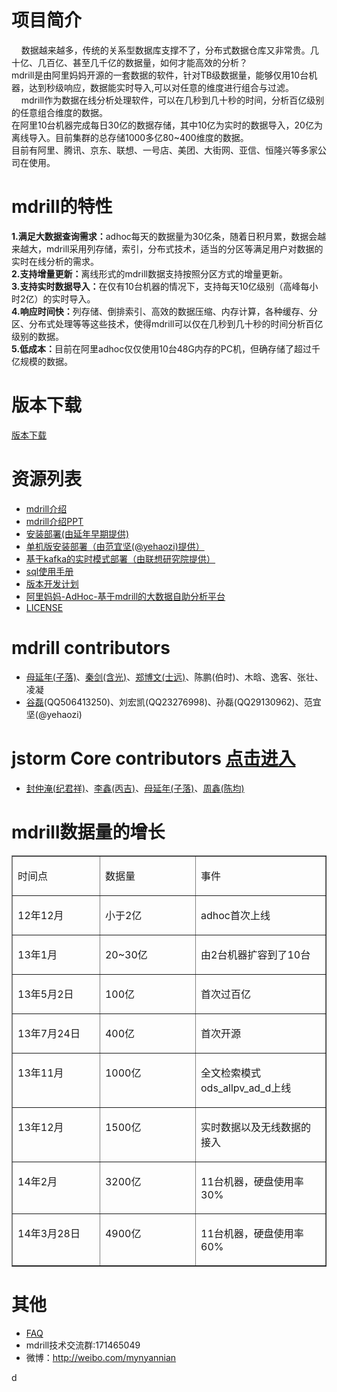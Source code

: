 <h1>项目简介</h1>
&nbsp;&nbsp;&nbsp;&nbsp;数据越来越多，传统的关系型数据库支撑不了，分布式数据仓库又非常贵。几十亿、几百亿、甚至几千亿的数据量，如何才能高效的分析？<br>
mdrill是由阿里妈妈开源的一套数据的软件，针对TB级数据量，能够仅用10台机器，达到秒级响应，数据能实时导入,可以对任意的维度进行组合与过滤。<br>
&nbsp;&nbsp;&nbsp;&nbsp;mdrill作为数据在线分析处理软件，可以在几秒到几十秒的时间，分析百亿级别的任意组合维度的数据。<br>
在阿里10台机器完成每日30亿的数据存储，其中10亿为实时的数据导入，20亿为离线导入。目前集群的总存储1000多亿80~400维度的数据。<br>
目前有阿里、腾讯、京东、联想、一号店、美团、大街网、亚信、恒隆兴等多家公司在使用。 

<h1>mdrill的特性</h1>
<b>1.满足大数据查询需求：</b>adhoc每天的数据量为30亿条，随着日积月累，数据会越来越大，mdrill采用列存储，索引，分布式技术，适当的分区等满足用户对数据的实时在线分析的需求。<br>
<b>2.支持增量更新：</b>离线形式的mdrill数据支持按照分区方式的增量更新。<br>
<b>3.支持实时数据导入：</b>在仅有10台机器的情况下，支持每天10亿级别（高峰每小时2亿）的实时导入。<br>
<b>4.响应时间快：</b>列存储、倒排索引、高效的数据压缩、内存计算，各种缓存、分区、分布式处理等等这些技术，使得mdrill可以仅在几秒到几十秒的时间分析百亿级别的数据。<br>
<b>5.低成本：</b>目前在阿里adhoc仅仅使用10台48G内存的PC机，但确存储了超过千亿规模的数据。<br>



<h1> 版本下载</h1>
<a href="https://github.com/alibaba/mdrill/wiki/version">版本下载</a>
 

<h1>资源列表</h1>
<ul>
<li><a href="https://github.com/alibaba/mdrill/wiki/info" target="_blank">mdrill介绍</a></li>
<li><a href="http://yunpan.alibaba.com/share/link/563RLR7lM" target="_blank">mdrill介绍PPT</a></li>
<li><a href="https://github.com/alibaba/mdrill/blob/master/doc/INSTALL.docx?raw=true" target="_blank">安装部署(由延年早期提供)</a></li>
<li><a href="https://github.com/alibaba/mdrill/blob/master/doc/INSTALL_SINGLE.txt" target="_blank">单机版安装部署（由范宜坚(@yehaozi)提供）</a></li>
<li><a href="https://github.com/alibaba/mdrill/blob/master/doc/ledrill.doc.zip" target="_blank">基于kafka的实时模式部署（由联想研究院提供）</a></li>

<li><a href="https://github.com/alibaba/mdrill/blob/master/doc/MSql.docx?raw=true" target="_blank">sql使用手册</a></li>
<li><a href="https://github.com/alibaba/mdrill/wiki/plan" target="_blank">版本开发计划</a></li>
<li><a href="https://github.com/alibaba/mdrill/wiki/adhoc" target="_blank">阿里妈妈-AdHoc-基于mdrill的大数据自助分析平台</a></li>



<li><a href="http://www.apache.org/licenses/LICENSE-2.0" target="_blank">LICENSE</a></li>
</ul>

<h1>mdrill contributors</h1>
<ul>
<li><a href="https://github.com/muyannian">母延年(子落)</a>、<a href="http://user.qzone.qq.com/2253209">秦剑(含光)</a>、<a href="https://github.com/bwzheng2010">郑博文(士远)</a>、陈鹏(伯时)、木晗、逸客、张壮、凌凝</li>
<li><a href="http://www.cnblogs.com/jasonkoo/">谷磊</a>(QQ506413250)、刘宏凯(QQ23276998)、孙磊(QQ29130962)、范宜坚(@yehaozi)</li>
</ul>

<h1>jstorm Core contributors <a href="https://github.com/alibaba/jstorm" target="_blank">点击进入</a></h1>
<ul>
<li><a href="https://github.com/longdafeng">封仲淹(纪君祥)</a>、<a href="https://github.com/tumen">李鑫(丙吉)</a>、<a href="https://github.com/muyannian">母延年(子落)</a>、<a href="https://github.com/zhouxinxust">周鑫(陈均)</a></li>



</ul>



<h1>mdrill数据量的增长</h1>
<table border="1" cellspacing="0" cellpadding="0">
  <tr>
    <td width="197" valign="top"><p>时间点</p></td>
    <td width="197" valign="top"><p>数据量</p></td>
    <td width="248" valign="top"><p>事件</p></td>
  </tr>
  <tr>
    <td width="197" valign="top"><p>12年12月</p></td>
    <td width="197" valign="top"><p>小于2亿</p></td>
    <td width="248" valign="top"><p>adhoc首次上线</p></td>
  </tr>
  <tr>
    <td width="197" valign="top"><p>13年1月</p></td>
    <td width="197" valign="top"><p>20~30亿</p></td>
    <td width="248" valign="top"><p>由2台机器扩容到了10台</p></td>
  </tr>
  <tr>
    <td width="197" valign="top"><p>13年5月2日</p></td>
    <td width="197" valign="top"><p>100亿</p></td>
    <td width="248" valign="top"><p>首次过百亿</p></td>
  </tr>
  <tr>
    <td width="197" valign="top"><p>13年7月24日 </p></td>
    <td width="197" valign="top"><p>400亿</p></td>
    <td width="248" valign="top"><p>首次开源</p></td>
  </tr>
  <tr>
    <td width="197" valign="top"><p>13年11月 </p></td>
    <td width="197" valign="top"><p>1000亿</p></td>
    <td width="248" valign="top"><p>全文检索模式ods_allpv_ad_d上线</p></td>
  </tr>
  <tr>
    <td width="197" valign="top"><p>13年12月</p></td>
    <td width="197" valign="top"><p>1500亿</p></td>
    <td width="248" valign="top"><p>实时数据以及无线数据的接入</p></td>
  </tr>
  <tr>
    <td width="197" valign="top"><p>14年2月</p></td>
    <td width="197" valign="top"><p>3200亿</p></td>
    <td width="248" valign="top"><p>11台机器，硬盘使用率30%</p></td>
  </tr>
  
  <tr>
    <td width="197" valign="top"><p>14年3月28日</p></td>
    <td width="197" valign="top"><p>4900亿</p></td>
    <td width="248" valign="top"><p>11台机器，硬盘使用率60%</p></td>
  </tr>
</table>

<h1>其他</h1>
<ul>
<li><a href="https://github.com/alibaba/mdrill/wiki/faq" target="_blank">FAQ</a></li>
<li>mdrill技术交流群:171465049</li>
<li>微博：<a href="http://weibo.com/mynyannian" >http://weibo.com/mynyannian</a></li>

</ul>
d
